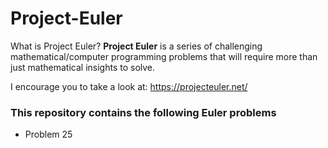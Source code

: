 # Project-Euler
What is Project Euler? 
**Project Euler** is a series of challenging mathematical/computer programming problems that will require more than just mathematical insights to solve. 

I encourage you to take a look at: 
https://projecteuler.net/

### This repository contains the following Euler problems
* Problem 25
